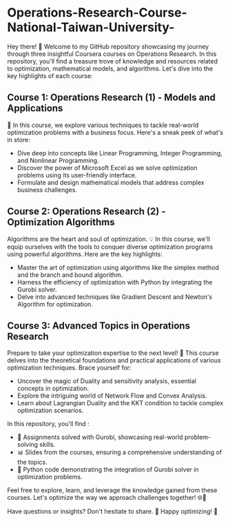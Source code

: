 # Operations-Research-Course-National-Taiwan-University-
Hey there! 👋 Welcome to my GitHub repository showcasing my journey through three insightful Coursera courses on Operations Research. In this repository, you'll find a treasure trove of knowledge and resources related to optimization, mathematical models, and algorithms. Let's dive into the key highlights of each course:

## Course 1: Operations Research (1) - Models and Applications

 🌟 In this course, we explore various techniques to tackle real-world optimization problems with a business focus. Here's a sneak peek of what's in store:

- Dive deep into concepts like Linear Programming, Integer Programming, and Nonlinear Programming.
- Discover the power of Microsoft Excel as we solve optimization problems using its user-friendly interface.
- Formulate and design mathematical models that address complex business challenges.

## Course 2: Operations Research (2) - Optimization Algorithms

Algorithms are the heart and soul of optimization. 💡 In this course, we'll equip ourselves with the tools to conquer diverse optimization programs using powerful algorithms. Here are the key highlights:

- Master the art of optimization using algorithms like the simplex method and the branch and bound algorithm.
- Harness the efficiency of optimization with Python by integrating the Gurobi solver.
- Delve into advanced techniques like Gradient Descent and Newton's Algorithm for optimization.

## Course 3: Advanced Topics in Operations Research

Prepare to take your optimization expertise to the next level! 🚀 This course delves into the theoretical foundations and practical applications of various optimization techniques. Brace yourself for:

- Uncover the magic of Duality and sensitivity analysis, essential concepts in optimization.
- Explore the intriguing world of Network Flow and Convex Analysis.
- Learn about Lagrangian Duality and the KKT condition to tackle complex optimization scenarios.

In this repository, you'll find :
- 📝 Assignments solved with Gurobi, showcasing real-world problem-solving skills.
- 📊 Slides from the courses, ensuring a comprehensive understanding of the topics.
- 🐍 Python code demonstrating the integration of Gurobi solver in optimization problems.

Feel free to explore, learn, and leverage the knowledge gained from these courses. Let's optimize the way we approach challenges together! 🌐🧠

Have questions or insights? Don't hesitate to share. 🌱 Happy optimizing! 🚀
